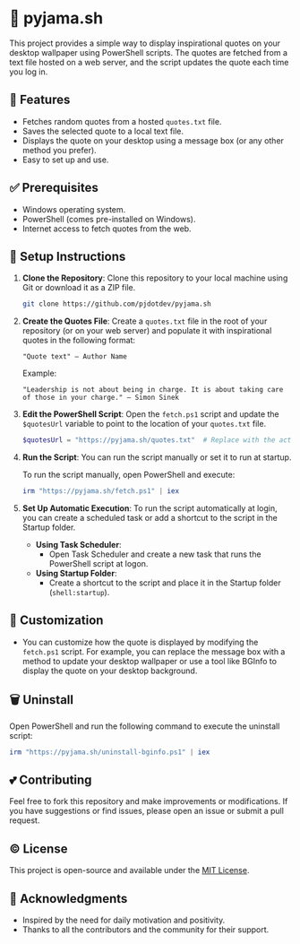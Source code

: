 # 🏡 pyjama.sh

This project provides a simple way to display inspirational quotes on your desktop wallpaper using PowerShell scripts. The quotes are fetched from a text file hosted on a web server, and the script updates the quote each time you log in.

## 🚩 Features

- Fetches random quotes from a hosted `quotes.txt` file.
- Saves the selected quote to a local text file.
- Displays the quote on your desktop using a message box (or any other method you prefer).
- Easy to set up and use.

## ✅ Prerequisites

- Windows operating system.
- PowerShell (comes pre-installed on Windows).
- Internet access to fetch quotes from the web.

## 🚀 Setup Instructions

1. **Clone the Repository**: Clone this repository to your local machine using Git or download it as a ZIP file.

   ```bash
   git clone https://github.com/pjdotdev/pyjama.sh
   ```

2. **Create the Quotes File**: Create a `quotes.txt` file in the root of your repository (or on your web server) and populate it with inspirational quotes in the following format:

   ```
   "Quote text" – Author Name
   ```

   Example:
   ```
   "Leadership is not about being in charge. It is about taking care of those in your charge." – Simon Sinek
   ```

3. **Edit the PowerShell Script**: Open the `fetch.ps1` script and update the `$quotesUrl` variable to point to the location of your `quotes.txt` file.

   ```powershell
   $quotesUrl = "https://pyjama.sh/quotes.txt"  # Replace with the actual URL
   ```

4. **Run the Script**: You can run the script manually or set it to run at startup.

   To run the script manually, open PowerShell and execute:

   ```powershell
   irm "https://pyjama.sh/fetch.ps1" | iex
   ```

5. **Set Up Automatic Execution**: To run the script automatically at login, you can create a scheduled task or add a shortcut to the script in the Startup folder.

   - **Using Task Scheduler**:
     - Open Task Scheduler and create a new task that runs the PowerShell script at logon.
   - **Using Startup Folder**:
     - Create a shortcut to the script and place it in the Startup folder (`shell:startup`).

## 🍚 Customization

- You can customize how the quote is displayed by modifying the `fetch.ps1` script. For example, you can replace the message box with a method to update your desktop wallpaper or use a tool like BGInfo to display the quote on your desktop background.

## 🗑️ Uninstall

Open PowerShell and run the following command to execute the uninstall script:
```ps1
irm "https://pyjama.sh/uninstall-bginfo.ps1" | iex
```

## 💕 Contributing

Feel free to fork this repository and make improvements or modifications. If you have suggestions or find issues, please open an issue or submit a pull request.

## ©️ License

This project is open-source and available under the [MIT License](LICENSE).

## 🙏 Acknowledgments

- Inspired by the need for daily motivation and positivity.
- Thanks to all the contributors and the community for their support.
